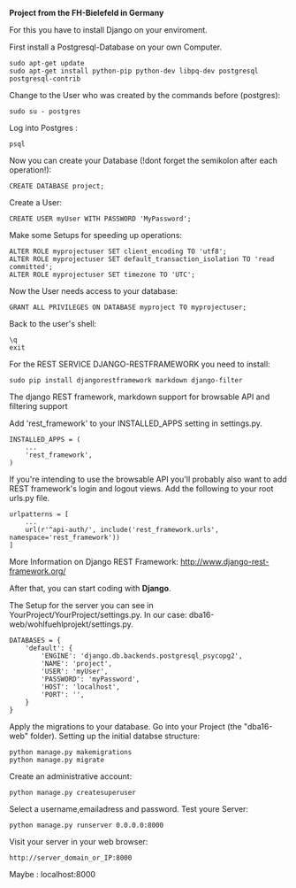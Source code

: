 **Project from the FH-Bielefeld in Germany**

For this you have to install Django on your enviroment.


First install a Postgresql-Database on your own Computer.
```
sudo apt-get update
sudo apt-get install python-pip python-dev libpq-dev postgresql postgresql-contrib
```
Change to the User who was created by the commands before (postgres):
```
sudo su - postgres
```
Log into Postgres :
```
psql
```
Now you can create your Database (!dont forget the semikolon after each operation!):
```
CREATE DATABASE project;
```
Create a User:
```
CREATE USER myUser WITH PASSWORD 'MyPassword';
```
Make some Setups for speeding up operations:
```
ALTER ROLE myprojectuser SET client_encoding TO 'utf8';
ALTER ROLE myprojectuser SET default_transaction_isolation TO 'read committed';
ALTER ROLE myprojectuser SET timezone TO 'UTC';
```
Now the User needs access to your database:
```
GRANT ALL PRIVILEGES ON DATABASE myproject TO myprojectuser;
```
Back to the user's shell:
```
\q
exit
```
For the REST SERVICE DJANGO-RESTFRAMEWORK you need to install:
```
sudo pip install djangorestframework markdown django-filter
```
The django REST framework, markdown support for browsable API and filtering support

Add 'rest_framework' to your INSTALLED_APPS setting in settings.py.
```
INSTALLED_APPS = (
    ...
    'rest_framework',
)
```
If you're intending to use the browsable API you'll probably also want to add REST framework's login and logout views. Add the following to your root urls.py file.
```
urlpatterns = [
    ...
    url(r'^api-auth/', include('rest_framework.urls', namespace='rest_framework'))
]
```
More Information on Django REST Framework:
http://www.django-rest-framework.org/

After that, you can start coding with **Django**.

The Setup for the server you can see in YourProject/YourProject/settings.py.
In our case: dba16-web/wohlfuehlprojekt/settings.py.

```
DATABASES = {
    'default': {
        'ENGINE': 'django.db.backends.postgresql_psycopg2',
        'NAME': 'project',
        'USER': 'myUser',
        'PASSWORD': 'myPassword',
        'HOST': 'localhost',
        'PORT': '',
    }
}
```
Apply the migrations to your database.
Go into your Project (the "dba16-web" folder).
Setting up the initial databse structure:
```
python manage.py makemigrations
python manage.py migrate
```
Create an administrative account:
```
python manage.py createsuperuser
```
Select a username,emailadress and password.
Test youre Server:
```
python manage.py runserver 0.0.0.0:8000
```
Visit your server in your web browser:
```
http://server_domain_or_IP:8000
```
Maybe : localhost:8000

